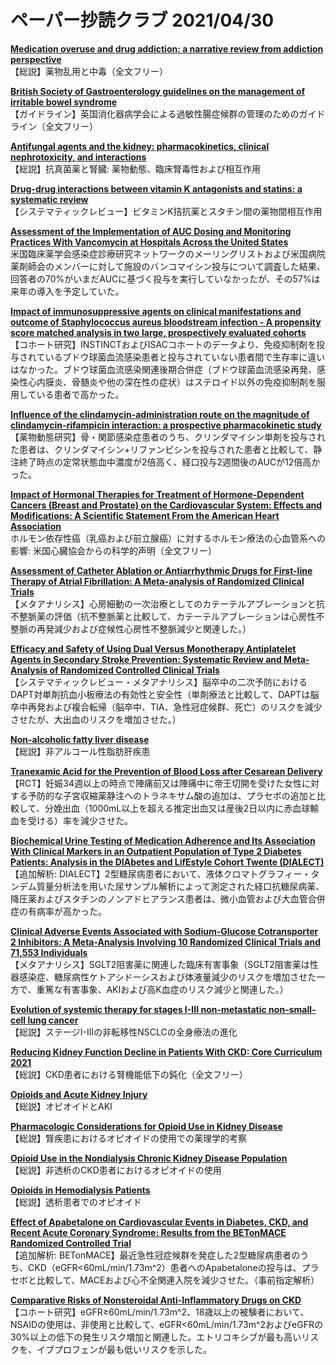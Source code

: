 # ペーパー抄読クラブ 2021/04/30

[**Medication overuse and drug addiction: a narrative review from addiction perspective**](https://pubmed.ncbi.nlm.nih.gov/33910499/)  
【総説】薬物乱用と中毒（全文フリー）

[**British Society of Gastroenterology guidelines on the management of irritable bowel syndrome**](https://pubmed.ncbi.nlm.nih.gov/33903147/)  
【ガイドライン】英国消化器病学会による過敏性腸症候群の管理のためのガイドライン（全文フリー）

[**Antifungal agents and the kidney: pharmacokinetics, clinical nephrotoxicity, and interactions**](https://pubmed.ncbi.nlm.nih.gov/33896310/)  
【総説】抗真菌薬と腎臓: 薬物動態、臨床腎毒性および相互作用

[**Drug-drug interactions between vitamin K antagonists and statins: a systematic review**](https://pubmed.ncbi.nlm.nih.gov/33895864/)  
【システマティックレビュー】ビタミンK拮抗薬とスタチン間の薬物間相互作用

[**Assessment of the Implementation of AUC Dosing and Monitoring Practices With Vancomycin at Hospitals Across the United States**](https://pubmed.ncbi.nlm.nih.gov/33902351/)  
米国臨床薬学会感染症診療研究ネットワークのメーリングリストおよび米国病院薬剤師会のメンバーに対して施設のバンコマイシン投与について調査した結果、回答者の70%がいまだAUCに基づく投与を実行していなかったが、その57%は来年の導入を予定していた。

[**Impact of immunosuppressive agents on clinical manifestations and outcome of Staphylococcus aureus bloodstream infection - A propensity score matched analysis in two large, prospectively evaluated cohorts**](https://pubmed.ncbi.nlm.nih.gov/33914861/)  
【コホート研究】INSTINCTおよびISACコホートのデータより、免疫抑制剤を投与されているブドウ球菌血流感染患者と投与されていない患者間で生存率に違いはなかった。ブドウ球菌血流感染関連後期合併症（ブドウ球菌血流感染再発、感染性心内膜炎、骨髄炎や他の深在性の症状）はステロイド以外の免疫抑制剤を服用している患者で高かった。

[**Influence of the clindamycin-administration route on the magnitude of clindamycin-rifampicin interaction: a prospective pharmacokinetic study**](https://pubmed.ncbi.nlm.nih.gov/33915288/)  
【薬物動態研究】骨・関節感染症患者のうち、クリンダマイシン単剤を投与された患者は、クリンダマイシン+リファンピシンを投与された患者と比較して、静注終了時点の定常状態血中濃度が2倍高く、経口投与2週間後のAUCが12倍高かった。

[**Impact of Hormonal Therapies for Treatment of Hormone-Dependent Cancers (Breast and Prostate) on the Cardiovascular System: Effects and Modifications: A Scientific Statement From the American Heart Association**](https://pubmed.ncbi.nlm.nih.gov/33896190/)  
ホルモン依存性癌（乳癌および前立腺癌）に対するホルモン療法の心血管系への影響: 米国心臓協会からの科学的声明（全文フリー）

[**Assessment of Catheter Ablation or Antiarrhythmic Drugs for First-line Therapy of Atrial Fibrillation: A Meta-analysis of Randomized Clinical Trials**](https://pubmed.ncbi.nlm.nih.gov/33909022/)  
【メタアナリシス】心房細動の一次治療としてのカテーテルアブレーションと抗不整脈薬の評価（抗不整脈薬と比較して、カテーテルアブレーションは心房性不整脈の再発減少および症候性心房性不整脈減少と関連した。）

[**Efficacy and Safety of Using Dual Versus Monotherapy Antiplatelet Agents in Secondary Stroke Prevention: Systematic Review and Meta-Analysis of Randomized Controlled Clinical Trials**](https://pubmed.ncbi.nlm.nih.gov/33926204/)  
【システマティックレビュー・メタアナリシス】脳卒中の二次予防におけるDAPT対単剤抗血小板療法の有効性と安全性（単剤療法と比較して、DAPTは脳卒中再発および複合転帰（脳卒中、TIA、急性冠症候群、死亡）のリスクを減少させたが、大出血のリスクを増加させた。）

[**Non-alcoholic fatty liver disease**](https://pubmed.ncbi.nlm.nih.gov/33894145/)  
【総説】非アルコール性脂肪肝疾患

[**Tranexamic Acid for the Prevention of Blood Loss after Cesarean Delivery**](https://pubmed.ncbi.nlm.nih.gov/33913639/)  
【RCT】妊娠34週以上の時点で陣痛前又は陣痛中に帝王切開を受けた女性に対する予防的な子宮収縮薬静注へのトラネキサム酸の追加は、プラセボの追加と比較して、分娩出血（1000mL以上を超える推定出血又は産後2日以内に赤血球輸血を受ける）率を減少させた。

[**Biochemical Urine Testing of Medication Adherence and Its Association With Clinical Markers in an Outpatient Population of Type 2 Diabetes Patients: Analysis in the DIAbetes and LifEstyle Cohort Twente (DIALECT)**](https://pubmed.ncbi.nlm.nih.gov/33893164/)  
【追加解析: DIALECT】2型糖尿病患者において、液体クロマトグラフィー・タンデム質量分析法を用いた尿サンプル解析によって測定された経口抗糖尿病薬、降圧薬およびスタチンのノンアドヒアランス患者は、微小血管および大血管合併症の有病率が高かった。

[**Clinical Adverse Events Associated with Sodium-Glucose Cotransporter 2 Inhibitors: A Meta-Analysis Involving 10 Randomized Clinical Trials and 71,553 Individuals**](https://pubmed.ncbi.nlm.nih.gov/33895840/)  
【メタアナリシス】SGLT2阻害薬に関連した臨床有害事象（SGLT2阻害薬は性器感染症、糖尿病性ケトアシドーシスおよび体液量減少のリスクを増加させた一方で、重篤な有害事象、AKIおよび高K血症のリスク減少と関連した。）

[**Evolution of systemic therapy for stages I-III non-metastatic non-small-cell lung cancer**](https://pubmed.ncbi.nlm.nih.gov/33911215/)  
【総説】ステージI-IIIの非転移性NSCLCの全身療法の進化

[**Reducing Kidney Function Decline in Patients With CKD: Core Curriculum 2021**](https://pubmed.ncbi.nlm.nih.gov/33892998/)  
【総説】CKD患者における腎機能低下の鈍化（全文フリー）

[**Opioids and Acute Kidney Injury**](https://pubmed.ncbi.nlm.nih.gov/33896468/)  
【総説】オピオイドとAKI

[**Pharmacologic Considerations for Opioid Use in Kidney Disease**](https://pubmed.ncbi.nlm.nih.gov/33896470/)  
【総説】腎疾患におけるオピオイドの使用での薬理学的考察

[**Opioid Use in the Nondialysis Chronic Kidney Disease Population**](https://pubmed.ncbi.nlm.nih.gov/33896472/)  
【総説】非透析のCKD患者におけるオピオイドの使用

[**Opioids in Hemodialysis Patients**](https://pubmed.ncbi.nlm.nih.gov/33896471/)  
【総説】透析患者でのオピオイド

[**Effect of Apabetalone on Cardiovascular Events in Diabetes, CKD, and Recent Acute Coronary Syndrome: Results from the BETonMACE Randomized Controlled Trial**](https://pubmed.ncbi.nlm.nih.gov/33906908/)  
【追加解析: BETonMACE】最近急性冠症候群を発症した2型糖尿病患者のうち、CKD（eGFR<60mL/min/1.73m^2）患者へのApabetaloneの投与は、プラセボと比較して、MACEおよび心不全関連入院を減少させた。（事前指定解析）

[**Comparative Risks of Nonsteroidal Anti-Inflammatory Drugs on CKD**](https://pubmed.ncbi.nlm.nih.gov/33910887/)  
【コホート研究】eGFR≥60mL/min/1.73m^2、18歳以上の被験者において、NSAIDの使用は、非使用と比較して、eGFR<60mL/min/1.73m^2およびeGFRの30%以上の低下の発生リスク増加と関連した。エトリコキシブが最も高いリスクを、イブプロフェンが最も低いリスクを示した。